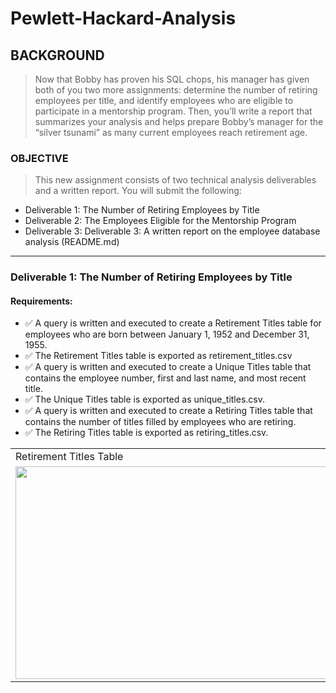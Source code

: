 # Pewlett-Hackard-Analysis

## BACKGROUND

> Now that Bobby has proven his SQL chops, his manager has given both of you two more assignments: determine the number of retiring employees per title, and identify employees who are eligible to participate in a mentorship program. Then, you’ll write a report that summarizes your analysis and helps prepare Bobby’s manager for the “silver tsunami” as many current employees reach retirement age.

### OBJECTIVE

>This new assignment consists of two technical analysis deliverables and a written report. You will submit the following:

- Deliverable 1: The Number of Retiring Employees by Title
- Deliverable 2: The Employees Eligible for the Mentorship Program
- Deliverable 3: Deliverable 3: A written report on the employee database analysis (README.md)

---

### Deliverable 1: The Number of Retiring Employees by Title

#### Requirements:
- :white_check_mark: A query is written and executed to create a Retirement Titles table for employees who are born between January 1, 1952 and December 31, 1955.
- :white_check_mark: The Retirement Titles table is exported as retirement_titles.csv
- :white_check_mark: A query is written and executed to create a Unique Titles table that contains the employee number, first and last name, and most recent title.
- :white_check_mark: The Unique Titles table is exported as unique_titles.csv.
- :white_check_mark: A query is written and executed to create a Retiring Titles table that contains the number of titles filled by employees who are retiring. 
- :white_check_mark: The Retiring Titles table is exported as retiring_titles.csv.

<table style="width: 100%">
  <tr>
    <td>
      Retirement Titles Table
   </td>
  </tr>
  <tr>
    <td><img src="" width=520 height=340></td>
  </tr>
</table>
